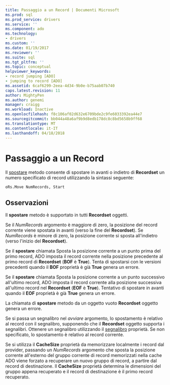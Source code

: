 ```yaml
---
title: Passaggio a un Record | Documenti Microsoft
ms.prod: sql
ms.prod_service: drivers
ms.service: ''
ms.component: ado
ms.technology:
- drivers
ms.custom: ''
ms.date: 01/19/2017
ms.reviewer: ''
ms.suite: sql
ms.tgt_pltfrm: ''
ms.topic: conceptual
helpviewer_keywords:
- record jumping [ADO]
- jumping to record [ADO]
ms.assetid: 6caf6299-2eea-4d34-9b0e-b75aab07b740
caps.latest.revision: 11
author: MightyPen
ms.author: genemi
manager: craigg
ms.workload: Inactive
ms.openlocfilehash: f8c106af02d632e6709bde2c9fe6033392ea44e7
ms.sourcegitcommit: bb044a48a6af9b9d8edb178dc8c8bd5658b9ff68
ms.translationtype: MT
ms.contentlocale: it-IT
ms.lasthandoff: 04/18/2018
---
```

# <a name="jumping-to-a-record"></a>Passaggio a un Record
Il [spostare](../../../ado/reference/ado-api/move-method-ado.md) metodo consente di spostare in avanti o indietro di **Recordset** un numero specificato di record utilizzando la sintassi seguente:  
  
```  
oRs.Move NumRecords, Start  
```  
  
## <a name="remarks"></a>Osservazioni  
 Il **spostare** metodo è supportato in tutti **Recordset** oggetti.  
  
 Se il *NumRecords* argomento è maggiore di zero, la posizione del record corrente viene spostata in avanti (verso la fine del **Recordset**). Se *NumRecords* è minore di zero, la posizione corrente si sposta all'indietro (verso l'inizio del **Recordset**).  
  
 Se il **spostare** chiamata Sposta la posizione corrente a un punto prima del primo record, ADO imposta il record corrente nella posizione precedente al primo record di **Recordset** (**BOF** è **True**). Tenta di spostarsi con le versioni precedenti quando il **BOF** proprietà è già **True** genera un errore.  
  
 Se il **spostare** chiamata Sposta la posizione corrente a un punto successivo all'ultimo record, ADO imposta il record corrente alla posizione successiva all'ultimo record nel **Recordset** (**EOF** è **True**). Tentativo di spostare in avanti quando il **EOF** proprietà è già **True** genera un errore.  
  
 La chiamata di **spostare** metodo da un oggetto vuoto **Recordset** oggetto genera un errore.  
  
 Se si passa un segnalibro nel *avviare* argomento, lo spostamento è relativo al record con il segnalibro, supponendo che il **Recordset** oggetto supporta i segnalibri. Ottenere un segnalibro utilizzando il [segnalibro](../../../ado/reference/ado-api/bookmark-property-ado.md) proprietà. Se non specificato, lo spostamento è relativo al record corrente.  
  
 Se si utilizza il **CacheSize** proprietà da memorizzare localmente i record dal provider, passando un *NumRecords* argomento che sposta la posizione corrente all'esterno del gruppo corrente di record memorizzati nella cache ADO viene forzato a recuperare un nuovo gruppo di record, a partire dal record di destinazione. Il **CacheSize** proprietà determina le dimensioni del gruppo appena recuperato e il record di destinazione è il primo record recuperato.
